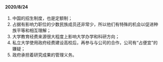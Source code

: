 #### 2020/8/24
1. 中国的招生制度，也是定额制；
2. 占据有影响力职位的少数民族成员还非常少，所以他们有特殊的机会以促进种族平等和相互理解；
3. 大学教育经费来源很大程度上影响大学办学和科研方向；
4. 私立大学使用政府经费建设高校后，再参与与公司的合作，公司有“占便宜”的嫌疑；
5. 政府承担着研究成果的管理义务。
